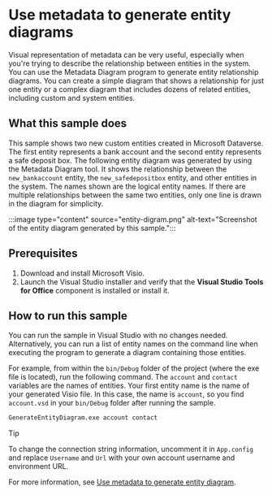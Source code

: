 
# Use metadata to generate entity diagrams

Visual representation of metadata can be very useful, especially when you're trying to describe the relationship between entities in the system. You can use the Metadata Diagram program to generate entity relationship diagrams. You can create a simple diagram that shows a relationship for just one entity or a complex diagram that includes dozens of related entities, including custom and system entities.

## What this sample does

This sample shows two new custom entities created in Microsoft Dataverse. The first entity represents a bank account and the second entity represents a safe deposit box. The following entity diagram was generated by using the Metadata Diagram tool. It shows the relationship between the `new_bankaccount` entity, the `new_safedepositbox` entity, and other entities in the system. The names shown are the logical entity names. If there are multiple relationships between the same two entities, only one line is drawn in the diagram for simplicity.

:::image type="content" source="entity-digram.png" alt-text="Screenshot of the entity diagram generated by this sample.":::

## Prerequisites

1. Download and install Microsoft Visio.
1. Launch the Visual Studio installer and verify that the **Visual Studio Tools for Office** component is installed or install it.

## How to run this sample

You can run the sample in Visual Studio with no changes needed. Alternatively, you can run a list of entity names on the command line when executing the program to generate a diagram containing those entities.

For example, from within the `bin/Debug` folder of the project (where the exe file is located), run the following command. The `account` and `contact` variables are the names of entities. Your first entity name is the name of your generated Visio file. In this case, the name is `account`, so you find `account.vsd` in your `bin/Debug` folder after running the sample.

```cmd
GenerateEntityDiagram.exe account contact
```

> [!TIP]
> To change the connection string information, uncomment it in `App.config` and replace `Username` and `Url` with your own account username and environment URL.

For more information, see [Use metadata to generate entity diagram](https://learn.microsoft.com/dynamics365/customer-engagement/developer/use-metadata-generate-entity-diagrams).
